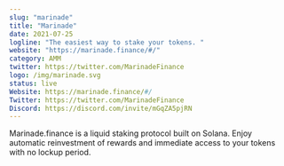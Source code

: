 ```yaml
---
slug: "marinade"
title: "Marinade"
date: 2021-07-25
logline: "The easiest way to stake your tokens. "
website: "https://marinade.finance/#/"
category: AMM
twitter: https://twitter.com/MarinadeFinance
logo: /img/marinade.svg
status: live
Website: https://marinade.finance/#/	
Twitter: https://twitter.com/MarinadeFinance	
Discord: https://discord.com/invite/mGqZA5pjRN		
---
```

Marinade.finance is a liquid staking protocol built on Solana. Enjoy automatic reinvestment of rewards and immediate access to your tokens with no lockup period.

